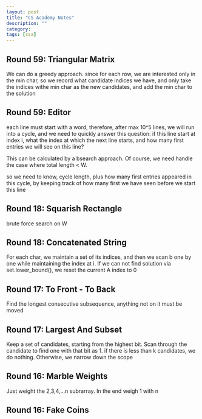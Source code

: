 ```yaml
---
layout: post
title: "CS Academy Notes"
description: ""
category: 
tags: [csa]
---
```


Round 59: Triangular Matrix
---------
We can do a greedy approach. since for each row, we are interested only in the min char, so we record what candidate indices we have, and only take the indices withe min char as the new candidates, and add the min char to the solution

Round 59: Editor
---------
each line must start with a word, therefore, after max 10^5 lines, we will run into a cycle, and we need to quickly answer this question: if this line start at index i, what the index at which the next line starts, and how many first entries we will see on this line?

This can be calculated by a bsearch approach. Of course, we need handle the case where total length < W. 

so we need to know, cycle length, plus how many first entries appeared in this cycle, by keeping track of how many first we have seen before we start this line


Round 18: Squarish Rectangle
---------
brute force search on W 

Round 18: Concatenated String
--------
For each char, we maintain a set of its indices, and then we scan b one by one while maintaining the index at i. If we can not find solution via set.lower_bound(), we reset the current A index to 0

Round 17: To Front - To Back
---------
Find the longest consecutive subsequence, anything not on it must be moved

Round 17: Largest And Subset
---------
Keep a set of candidates, starting from the highest bit. Scan through the candidate to find one with that bit as 1. if there is less than k candidates, we do nothing. Otherwise, we narrow down the scope 


Round 16: Marble Weights
---------
Just weight the 2,3,4,...n subrarray. In the end weigh 1 with n


Round 16: Fake Coins
---------

